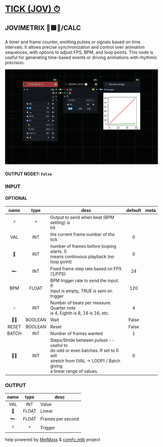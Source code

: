 # [TICK (JOV) ⏱](https://raw.githubusercontent.com/Amorano/Jovimetrix-examples/master/node/TICK/TICK.md)

## JOVIMETRIX 🔺🟩🔵/CALC

A timer and frame counter, emitting pulses or signals based on time intervals. It allows precise synchronization and control over animation sequences, with options to adjust FPS, BPM, and loop points. This node is useful for generating time-based events or driving animations with rhythmic precision.

![TICK](https://raw.githubusercontent.com/Amorano/Jovimetrix-examples/master/node/TICK/TICK.png)

#### OUTPUT NODE?: `False`

### INPUT

#### OPTIONAL

name | type | desc | default | meta
:---:|:---:|---|:---:|---
⚡  |  *  | Output to send when beat (BPM setting) is<br>hit |  | 
VAL  |  INT  | the current frame number of the tick | 0 | 
🔄  |  INT  | number of frames before looping starts. 0<br>means continuous playback (no loop point) | 0 | 
🏎️  |  INT  | Fixed frame step rate based on FPS (1/FPS) | 24 | 
BPM  |  FLOAT  | BPM trigger rate to send the input. If<br>input is empty, TRUE is sent on trigger | 120 | 
🎶  |  INT  | Number of beats per measure. Quarter note<br>is 4, Eighth is 8, 16 is 16, etc. | 4 | 
✋🏽  |  BOOLEAN  | Wait | False | 
RESET  |  BOOLEAN  | Reset | False | 
BATCH  |  INT  | Number of frames wanted | 1 | 
🦶🏽  |  INT  | Steps/Stride between pulses -- useful to<br>do odd or even batches. If set to 0 will<br>stretch from (VAL -> LOOP) / Batch giving<br>a linear range of values. | 0 | 

### OUTPUT

name | type | desc
:---:|:---:|---
VAL  |  INT  | Value 
🛟  |  FLOAT  | Linear 
🏎️  |  FLOAT  | Frames per second 
⚡  |  *  | Trigger 

help powered by [MelMass](https://github.com/melMass) & [comfy_mtb](https://github.com/melMass/comfy_mtb) project